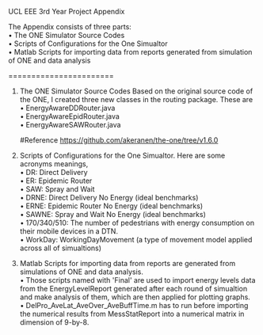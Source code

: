 UCL EEE 3rd Year Project Appendix  

The Appendix consists of three parts:  
• The ONE Simulator Source Codes  
• Scripts of Configurations for the One Simualtor  
• Matlab Scripts for importing data from reports generated from simulation of ONE and data analysis  

=======================  

1. The ONE Simulator Source Codes Based on the original source code of the ONE, I created three new classes in the routing package. These are  
• EnergyAwareDDRouter.java  
• EnergyAwareEpidRouter.java  
• EnergyAwareSAWRouter.java  

   #Reference https://github.com/akeranen/the-one/tree/v1.6.0

2. Scripts of Configurations for the One Simualtor. Here are some acronyms meanings,  
• DR: Direct Delivery  
• ER: Epidemic Router  
• SAW: Spray and Wait  
• DRNE: Direct Delivery No Energy (ideal benchmarks)  
• ERNE: Epidemic Router No Energy (ideal benchmarks)  
• SAWNE: Spray and Wait No Energy (ideal benchmarks)  
• 170/340/510: The number of pedestrians with energy consumption on their mobile devices in a DTN.  
• WorkDay: WorkingDayMovement (a type of movement model applied across all of simualtions)  

3. Matlab Scripts for importing data from reports are generated from simulations of ONE and data analysis.  
• Those scripts named with 'Final' are used to import energy levels data from the EnergyLevelReport generated after each round of simualtion and make analysis of them, which are then applied for plotting graphs.  
• DelPro_AveLat_AveOver_AveBuffTime.m has to run before importing the numerical results from MessStatReport into a numerical matrix in dimension of 9-by-8.  




